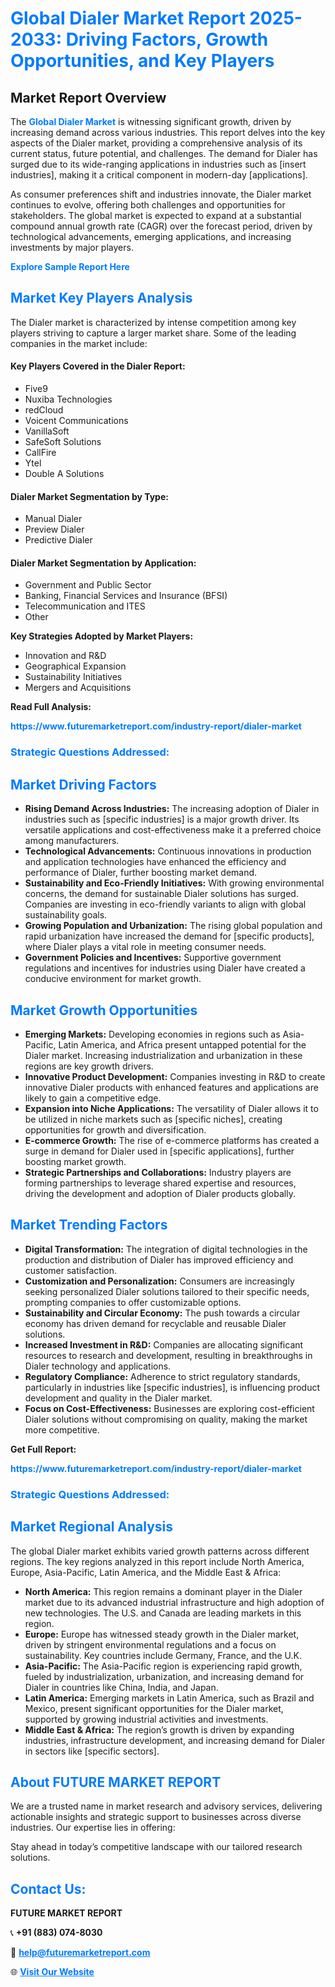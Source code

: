 <h1 style="color: #007BFF;">Global Dialer Market Report 2025-2033: Driving Factors, Growth Opportunities, and Key Players</h1>

<section id="overview">
<h2>Market Report Overview</h2>
<p>The <a href="https://www.futuremarketreport.com/industry-report/dialer-market" style="color: #007BFF; text-decoration: none;"><strong>Global Dialer Market</strong></a> is witnessing significant growth, driven by increasing demand across various industries. This report delves into the key aspects of the Dialer market, providing a comprehensive analysis of its current status, future potential, and challenges. The demand for Dialer has surged due to its wide-ranging applications in industries such as [insert industries], making it a critical component in modern-day [applications].</p>
<p>As consumer preferences shift and industries innovate, the Dialer market continues to evolve, offering both challenges and opportunities for stakeholders. The global market is expected to expand at a substantial compound annual growth rate (CAGR) over the forecast period, driven by technological advancements, emerging applications, and increasing investments by major players.</p>
</section>

<section id="overview">
<p><a href="https://www.futuremarketreport.com/request-sample/reportId=76540" style="color: #007BFF; text-decoration: none;"><strong>Explore Sample Report Here</strong></a></p>
</section>

<section id="key-players">
<h2 style="color: #007BFF;">Market Key Players Analysis</h2>
<p>The Dialer market is characterized by intense competition among key players striving to capture a larger market share. Some of the leading companies in the market include:</p>
<h4>Key Players Covered in the Dialer Report:</h4>
<ul><li>Five9</li><li>Nuxiba Technologies</li><li>redCloud</li><li>Voicent Communications</li><li>VanillaSoft</li><li>SafeSoft Solutions</li><li>CallFire</li><li>Ytel</li><li>Double A Solutions</li></ul>
<h4>Dialer Market Segmentation by Type:</h4>
<ul><li>Manual Dialer</li><li>Preview Dialer</li><li>Predictive Dialer</li></ul>

<h4>Dialer Market Segmentation by Application:</h4>
<ul><li>Government and Public Sector</li><li>Banking, Financial Services and Insurance (BFSI)</li><li>Telecommunication and ITES</li><li>Other</li></ul>
<p><strong>Key Strategies Adopted by Market Players:</strong></p>
<ul>
<li>Innovation and R&D</li>
<li>Geographical Expansion</li>
<li>Sustainability Initiatives</li>
<li>Mergers and Acquisitions</li>
</ul>
</section>

<section>
<p><strong>Read Full Analysis: </strong></p><a href="https://www.futuremarketreport.com/industry-report/dialer-market" style="color: #007BFF; text-decoration: none;"><strong>https://www.futuremarketreport.com/industry-report/dialer-market</strong></a>
<h3 style="color: #007BFF;">Strategic Questions Addressed:</h3>
</section>

<section id="driving-factors">
<h2 style="color: #007BFF;">Market Driving Factors</h2>
<ul>
<li><strong>Rising Demand Across Industries:</strong> The increasing adoption of Dialer in industries such as [specific industries] is a major growth driver. Its versatile applications and cost-effectiveness make it a preferred choice among manufacturers.</li>
<li><strong>Technological Advancements:</strong> Continuous innovations in production and application technologies have enhanced the efficiency and performance of Dialer, further boosting market demand.</li>
<li><strong>Sustainability and Eco-Friendly Initiatives:</strong> With growing environmental concerns, the demand for sustainable Dialer solutions has surged. Companies are investing in eco-friendly variants to align with global sustainability goals.</li>
<li><strong>Growing Population and Urbanization:</strong> The rising global population and rapid urbanization have increased the demand for [specific products], where Dialer plays a vital role in meeting consumer needs.</li>
<li><strong>Government Policies and Incentives:</strong> Supportive government regulations and incentives for industries using Dialer have created a conducive environment for market growth.</li>
</ul>
</section>

<section id="growth-opportunities">
<h2 style="color: #007BFF;">Market Growth Opportunities</h2>
<ul>
<li><strong>Emerging Markets:</strong> Developing economies in regions such as Asia-Pacific, Latin America, and Africa present untapped potential for the Dialer market. Increasing industrialization and urbanization in these regions are key growth drivers.</li>
<li><strong>Innovative Product Development:</strong> Companies investing in R&D to create innovative Dialer products with enhanced features and applications are likely to gain a competitive edge.</li>
<li><strong>Expansion into Niche Applications:</strong> The versatility of Dialer allows it to be utilized in niche markets such as [specific niches], creating opportunities for growth and diversification.</li>
<li><strong>E-commerce Growth:</strong> The rise of e-commerce platforms has created a surge in demand for Dialer used in [specific applications], further boosting market growth.</li>
<li><strong>Strategic Partnerships and Collaborations:</strong> Industry players are forming partnerships to leverage shared expertise and resources, driving the development and adoption of Dialer products globally.</li>
</ul>
</section>

<section id="trending-factors">
<h2 style="color: #007BFF;">Market Trending Factors</h2>
<ul>
<li><strong>Digital Transformation:</strong> The integration of digital technologies in the production and distribution of Dialer has improved efficiency and customer satisfaction.</li>
<li><strong>Customization and Personalization:</strong> Consumers are increasingly seeking personalized Dialer solutions tailored to their specific needs, prompting companies to offer customizable options.</li>
<li><strong>Sustainability and Circular Economy:</strong> The push towards a circular economy has driven demand for recyclable and reusable Dialer solutions.</li>
<li><strong>Increased Investment in R&D:</strong> Companies are allocating significant resources to research and development, resulting in breakthroughs in Dialer technology and applications.</li>
<li><strong>Regulatory Compliance:</strong> Adherence to strict regulatory standards, particularly in industries like [specific industries], is influencing product development and quality in the Dialer market.</li>
<li><strong>Focus on Cost-Effectiveness:</strong> Businesses are exploring cost-efficient Dialer solutions without compromising on quality, making the market more competitive.</li>
</ul>
</section>

<section>
<p><strong>Get Full Report: </strong></p><a href="https://www.futuremarketreport.com/industry-report/dialer-market" style="color: #007BFF; text-decoration: none;"><strong>https://www.futuremarketreport.com/industry-report/dialer-market</strong></a>
<h3 style="color: #007BFF;">Strategic Questions Addressed:</h3>
</section>


<section id="regional-analysis">
<h2 style="color: #007BFF;">Market Regional Analysis</h2>
<p>The global Dialer market exhibits varied growth patterns across different regions. The key regions analyzed in this report include North America, Europe, Asia-Pacific, Latin America, and the Middle East & Africa:</p>
<ul>
<li><strong>North America:</strong> This region remains a dominant player in the Dialer market due to its advanced industrial infrastructure and high adoption of new technologies. The U.S. and Canada are leading markets in this region.</li>
<li><strong>Europe:</strong> Europe has witnessed steady growth in the Dialer market, driven by stringent environmental regulations and a focus on sustainability. Key countries include Germany, France, and the U.K.</li>
<li><strong>Asia-Pacific:</strong> The Asia-Pacific region is experiencing rapid growth, fueled by industrialization, urbanization, and increasing demand for Dialer in countries like China, India, and Japan.</li>
<li><strong>Latin America:</strong> Emerging markets in Latin America, such as Brazil and Mexico, present significant opportunities for the Dialer market, supported by growing industrial activities and investments.</li>
<li><strong>Middle East & Africa:</strong> The region’s growth is driven by expanding industries, infrastructure development, and increasing demand for Dialer in sectors like [specific sectors].</li>
</ul>
</section>

<footer>
<h2 style="color: #007BFF;">About FUTURE MARKET REPORT</h2>
<p>We are a trusted name in market research and advisory services, delivering actionable insights and strategic support to businesses across diverse industries. Our expertise lies in offering:</p>

<p>Stay ahead in today’s competitive landscape with our tailored research solutions.</p>

<h2 style="color: #007BFF;">Contact Us:</h2>
<p><strong>FUTURE MARKET REPORT</strong></p>
<p>📞 <strong>+91 (883) 074-8030</strong></p>
<p>📧 <strong><a href="mailto:help@futuremarketreport.com" style="color: #007BFF;">help@futuremarketreport.com</a></strong></p>
<p>🌐 <strong><a href="https://www.futuremarketreport.com/" style="color: #007BFF;">Visit Our Website</a></strong></p>
</footer>